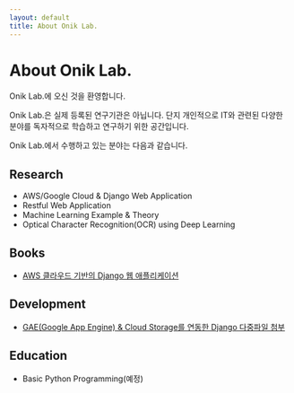 ```yaml
---
layout: default
title: About Onik Lab.
---
```


<div class="post">
	<h1 class="pageTitle">About Onik Lab.</h1>
	<p class="intro">Onik Lab.에 오신 것을 환영합니다.</p>
	<p>Onik Lab.은 실제 등록된 연구기관은 아닙니다. 단지 개인적으로 IT와 관련된 다양한 분야를 독자적으로 학습하고 연구하기 위한 공간입니다.</p>
	<p>Onik Lab.에서 수행하고 있는 분야는 다음과 같습니다.</p>
	<h2>Research</h2>
	<ul>
		<li>AWS/Google Cloud & Django Web Application</li>
  		<li>Restful Web Application </li>
  		<li>Machine Learning Example & Theory</li>
  		<li>Optical Character Recognition(OCR) using Deep Learning</li>
	</ul>
	<h2>Books</h2>
	<ul>
		<li><a href='/books/'>AWS 클라우드 기반의 Django 웹 애플리케이션</a></li>
	</ul>
	<h2>Development</h2>
	<ul>
		<li><a href="https://www.github.com/amanokaze/gcloud_django_deploy/">GAE(Google App Engine) & Cloud Storage를 연동한 Django 다중파일 첨부</a></li>
	</ul>
	<h2>Education</h2>
	<ul>
		<li>Basic Python Programming(예정)</li>
	</ul>
</div>
